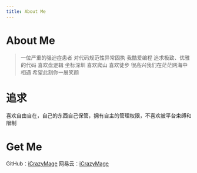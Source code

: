 ```yaml
---
title: About Me
---
```


# About Me
> 一位严重的强迫症患者
对代码规范性异常固执
我酷爱编程
追求极致、优雅的代码
喜欢盘逻辑
坐标深圳
喜欢爬山
喜欢徒步
很高兴我们在茫茫网海中相遇
希望此刻你一展笑颜

# 追求
喜欢自由自在，自己的东西自己保管，拥有自主的管理权限，不喜欢被平台束缚和限制

# Get Me
GitHub：[iCrazyMage](https://github.com/HuangRongjun)
网易云：[iCrazyMage](http://music.163.com/#/user/home?id=658124)